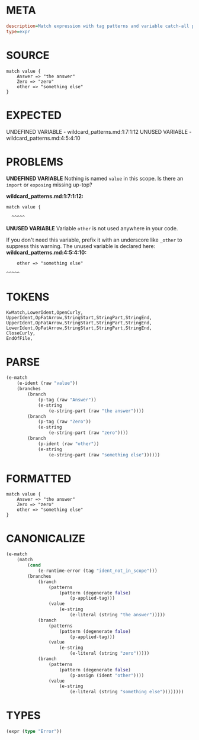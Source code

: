 # META
~~~ini
description=Match expression with tag patterns and variable catch-all pattern
type=expr
~~~
# SOURCE
~~~roc
match value {
    Answer => "the answer"
    Zero => "zero"
    other => "something else"
}
~~~
# EXPECTED
UNDEFINED VARIABLE - wildcard_patterns.md:1:7:1:12
UNUSED VARIABLE - wildcard_patterns.md:4:5:4:10
# PROBLEMS
**UNDEFINED VARIABLE**
Nothing is named `value` in this scope.
Is there an `import` or `exposing` missing up-top?

**wildcard_patterns.md:1:7:1:12:**
```roc
match value {
```
      ^^^^^


**UNUSED VARIABLE**
Variable `other` is not used anywhere in your code.

If you don't need this variable, prefix it with an underscore like `_other` to suppress this warning.
The unused variable is declared here:
**wildcard_patterns.md:4:5:4:10:**
```roc
    other => "something else"
```
    ^^^^^


# TOKENS
~~~zig
KwMatch,LowerIdent,OpenCurly,
UpperIdent,OpFatArrow,StringStart,StringPart,StringEnd,
UpperIdent,OpFatArrow,StringStart,StringPart,StringEnd,
LowerIdent,OpFatArrow,StringStart,StringPart,StringEnd,
CloseCurly,
EndOfFile,
~~~
# PARSE
~~~clojure
(e-match
	(e-ident (raw "value"))
	(branches
		(branch
			(p-tag (raw "Answer"))
			(e-string
				(e-string-part (raw "the answer"))))
		(branch
			(p-tag (raw "Zero"))
			(e-string
				(e-string-part (raw "zero"))))
		(branch
			(p-ident (raw "other"))
			(e-string
				(e-string-part (raw "something else"))))))
~~~
# FORMATTED
~~~roc
match value {
	Answer => "the answer"
	Zero => "zero"
	other => "something else"
}
~~~
# CANONICALIZE
~~~clojure
(e-match
	(match
		(cond
			(e-runtime-error (tag "ident_not_in_scope")))
		(branches
			(branch
				(patterns
					(pattern (degenerate false)
						(p-applied-tag)))
				(value
					(e-string
						(e-literal (string "the answer")))))
			(branch
				(patterns
					(pattern (degenerate false)
						(p-applied-tag)))
				(value
					(e-string
						(e-literal (string "zero")))))
			(branch
				(patterns
					(pattern (degenerate false)
						(p-assign (ident "other"))))
				(value
					(e-string
						(e-literal (string "something else"))))))))
~~~
# TYPES
~~~clojure
(expr (type "Error"))
~~~
